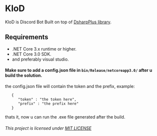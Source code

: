 # KloD
KloD is  Discord Bot Built on top of [DsharpPlus library](https://github.com/DSharpPlus/DSharpPlus).
## Requirements
- .NET Core 3.x runtime or higher.
- .NET Core 3.0 SDK.
- and preferably visual studio.
#### Make sure to add a config.json file in `bin/Release/netcoreapp3.0/` after u build the solution.
the config.json file will contain the token and the prefix, example:
```
   {
      "token" : "the token here",
      "prefix" : "the prefix here"
   }
```
thats it, now u can run the .exe file generated after the build.
###### This project is licensed under [MIT LICENSE](https://github.com/Murf-y/KloD/blob/master/LICENSE)
